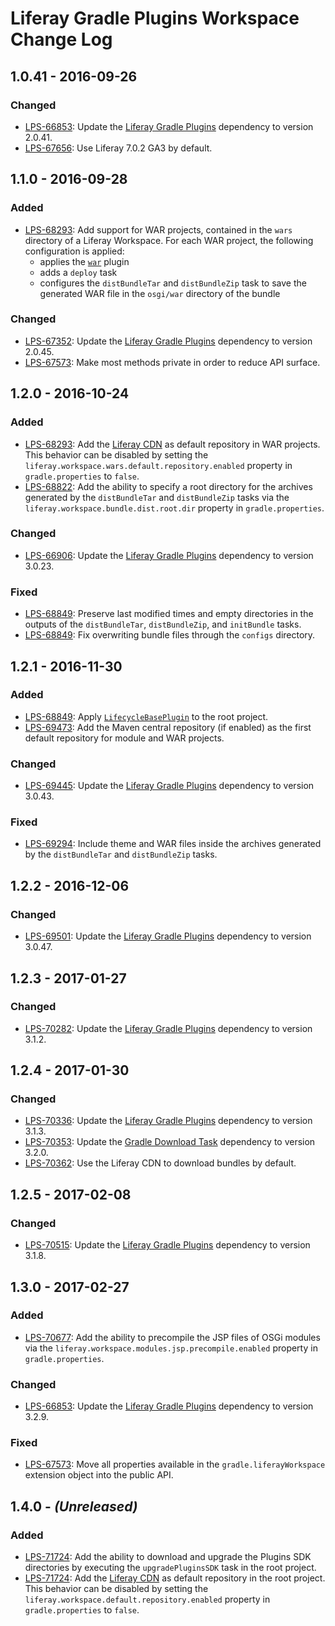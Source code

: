 # Liferay Gradle Plugins Workspace Change Log

## 1.0.41 - 2016-09-26

### Changed
- [LPS-66853]: Update the [Liferay Gradle Plugins] dependency to version 2.0.41.
- [LPS-67656]: Use Liferay 7.0.2 GA3 by default.

## 1.1.0 - 2016-09-28

### Added
- [LPS-68293]: Add support for WAR projects, contained in the `wars` directory
of a Liferay Workspace. For each WAR project, the following configuration is
applied:
	- applies the [`war`](https://docs.gradle.org/current/userguide/war_plugin.html)
	plugin
	- adds a `deploy` task
	- configures the `distBundleTar` and `distBundleZip` task to save the
	generated WAR file in the `osgi/war` directory of the bundle

### Changed
- [LPS-67352]: Update the [Liferay Gradle Plugins] dependency to version 2.0.45.
- [LPS-67573]: Make most methods private in order to reduce API surface.

## 1.2.0 - 2016-10-24

### Added
- [LPS-68293]: Add the [Liferay CDN](https://cdn.lfrs.sl/repository.liferay.com/nexus/content/groups/public)
as default repository in WAR projects. This behavior can be disabled by setting
the `liferay.workspace.wars.default.repository.enabled` property in
`gradle.properties` to `false`.
- [LPS-68822]: Add the ability to specify a root directory for the archives
generated by the `distBundleTar` and `distBundleZip` tasks via the
`liferay.workspace.bundle.dist.root.dir` property in `gradle.properties`.

### Changed
- [LPS-66906]: Update the [Liferay Gradle Plugins] dependency to version 3.0.23.

### Fixed
- [LPS-68849]: Preserve last modified times and empty directories in the outputs
of the `distBundleTar`, `distBundleZip`, and `initBundle` tasks.
- [LPS-68849]: Fix overwriting bundle files through the `configs` directory.

## 1.2.1 - 2016-11-30

### Added
- [LPS-68849]: Apply [`LifecycleBasePlugin`](https://docs.gradle.org/current/javadoc/org/gradle/language/base/plugins/LifecycleBasePlugin.html)
to the root project.
- [LPS-69473]: Add the Maven central repository (if enabled) as the first
default repository for module and WAR projects.

### Changed
- [LPS-69445]: Update the [Liferay Gradle Plugins] dependency to version 3.0.43.

### Fixed
- [LPS-69294]: Include theme and WAR files inside the archives generated by the
`distBundleTar` and `distBundleZip` tasks.

## 1.2.2 - 2016-12-06

### Changed
- [LPS-69501]: Update the [Liferay Gradle Plugins] dependency to version 3.0.47.

## 1.2.3 - 2017-01-27

### Changed
- [LPS-70282]: Update the [Liferay Gradle Plugins] dependency to version 3.1.2.

## 1.2.4 - 2017-01-30

### Changed
- [LPS-70336]: Update the [Liferay Gradle Plugins] dependency to version 3.1.3.
- [LPS-70353]: Update the [Gradle Download Task] dependency to version 3.2.0.
- [LPS-70362]: Use the Liferay CDN to download bundles by default.

## 1.2.5 - 2017-02-08

### Changed
- [LPS-70515]: Update the [Liferay Gradle Plugins] dependency to version 3.1.8.

## 1.3.0 - 2017-02-27

### Added
- [LPS-70677]: Add the ability to precompile the JSP files of OSGi modules via
the `liferay.workspace.modules.jsp.precompile.enabled` property in
`gradle.properties`.

### Changed
- [LPS-66853]: Update the [Liferay Gradle Plugins] dependency to version 3.2.9.

### Fixed
- [LPS-67573]: Move all properties available in the `gradle.liferayWorkspace`
extension object into the public API.

## 1.4.0 - *(Unreleased)*

### Added
- [LPS-71724]: Add the ability to download and upgrade the Plugins SDK
directories by executing the `upgradePluginsSDK` task in the root project.
- [LPS-71724]: Add the [Liferay CDN](https://cdn.lfrs.sl/repository.liferay.com/nexus/content/groups/public)
as default repository in the root project. This behavior can be disabled by
setting the `liferay.workspace.default.repository.enabled` property in
`gradle.properties` to `false`.

[Gradle Download Task]: https://github.com/michel-kraemer/gradle-download-task/
[Liferay Gradle Plugins]: https://github.com/liferay/liferay-portal/tree/master/modules/sdk/gradle-plugins
[LPS-66853]: https://issues.liferay.com/browse/LPS-66853
[LPS-66906]: https://issues.liferay.com/browse/LPS-66906
[LPS-67352]: https://issues.liferay.com/browse/LPS-67352
[LPS-67573]: https://issues.liferay.com/browse/LPS-67573
[LPS-67656]: https://issues.liferay.com/browse/LPS-67656
[LPS-68293]: https://issues.liferay.com/browse/LPS-68293
[LPS-68822]: https://issues.liferay.com/browse/LPS-68822
[LPS-68849]: https://issues.liferay.com/browse/LPS-68849
[LPS-69294]: https://issues.liferay.com/browse/LPS-69294
[LPS-69445]: https://issues.liferay.com/browse/LPS-69445
[LPS-69473]: https://issues.liferay.com/browse/LPS-69473
[LPS-69501]: https://issues.liferay.com/browse/LPS-69501
[LPS-70282]: https://issues.liferay.com/browse/LPS-70282
[LPS-70336]: https://issues.liferay.com/browse/LPS-70336
[LPS-70353]: https://issues.liferay.com/browse/LPS-70353
[LPS-70362]: https://issues.liferay.com/browse/LPS-70362
[LPS-70515]: https://issues.liferay.com/browse/LPS-70515
[LPS-70677]: https://issues.liferay.com/browse/LPS-70677
[LPS-71724]: https://issues.liferay.com/browse/LPS-71724